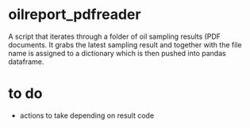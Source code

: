 # oilreport_pdfreader

A script that iterates through a folder of oil sampling results (PDF documents. 
It grabs the latest sampling result and together with the file name is assigned to a dictionary which is then pushed into pandas dataframe. 

# to do
- actions to take depending on result code
